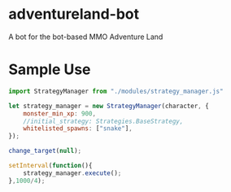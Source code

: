 # adventureland-bot
A bot for the bot-based MMO Adventure Land
# Sample Use

```js
import StrategyManager from "./modules/strategy_manager.js"

let strategy_manager = new StrategyManager(character, {
	monster_min_xp: 900,
	//initial_strategy: Strategies.BaseStrategy,
	whitelisted_spawns: ["snake"],
});

change_target(null);

setInterval(function(){
	strategy_manager.execute();
},1000/4);
```
